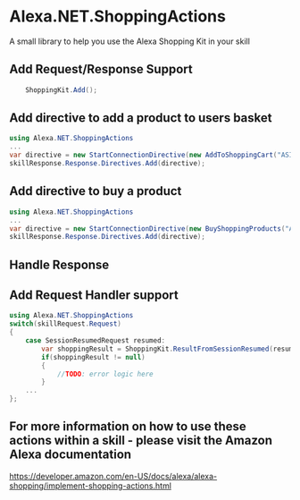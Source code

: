 # Alexa.NET.ShoppingActions
A small library to help you use the Alexa Shopping Kit in your skill

## Add Request/Response Support

```csharp
	ShoppingKit.Add();
```

## Add directive to add a product to users basket

```csharp
using Alexa.NET.ShoppingActions
...
var directive = new StartConnectionDirective(new AddToShoppingCart("ASIN"), "token");
skillResponse.Response.Directives.Add(directive);
```

## Add directive to buy a product

```csharp
using Alexa.NET.ShoppingActions
...
var directive = new StartConnectionDirective(new BuyShoppingProducts("ASIN"), "token");
skillResponse.Response.Directives.Add(directive);
```

## Handle Response

## Add Request Handler support
```csharp
using Alexa.NET.ShoppingActions
switch(skillRequest.Request)
{
    case SessionResumedRequest resumed:
        var shoppingResult = ShoppingKit.ResultFromSessionResumed(resumed);
        if(shoppingResult != null)
        {
            //TODO: error logic here
        }
    ...
};
```


## For more information on how to use these actions within a skill - please visit the Amazon Alexa documentation
https://developer.amazon.com/en-US/docs/alexa/alexa-shopping/implement-shopping-actions.html

